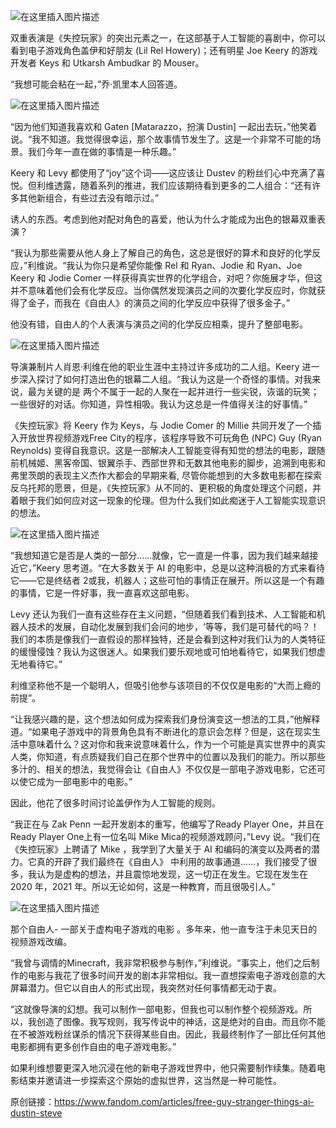 

![在这里插入图片描述](https://img-blog.csdnimg.cn/e67f232f1ffd4c8c8328de2bb4dbb853.png?x-oss-process=image/watermark,type_ZHJvaWRzYW5zZmFsbGJhY2s,shadow_50,text_Q1NETiBAZ2hvc3R3cml0dGVu,size_20,color_FFFFFF,t_70,g_se,x_16#pic_center)

双重表演是《失控玩家》的突出元素之一，在这部基于人工智能的喜剧中，你可以看到电子游戏角色盖伊和好朋友 (Lil Rel Howery)；还有明星 Joe Keery 的游戏开发者 Keys 和 Utkarsh Ambudkar 的 Mouser。



“我想可能会粘在一起，”乔·凯里本人回答道。

​![在这里插入图片描述](https://img-blog.csdnimg.cn/fc62cbe089ea4359a2b6659d20a93288.png?x-oss-process=image/watermark,type_ZHJvaWRzYW5zZmFsbGJhY2s,shadow_50,text_Q1NETiBAZ2hvc3R3cml0dGVu,size_20,color_FFFFFF,t_70,g_se,x_16#pic_center)

“因为他们知道我喜欢和 Gaten [Matarazzo，扮演 Dustin] 一起出去玩，”他笑着说。“我不知道。我觉得很幸运，那个故事情节发生了。这是一个非常不可能的场景。我们今年一直在做的事情是一种乐趣。”

Keery 和 Levy 都使用了“joy”这个词——这应该让 Dustev 的粉丝们心中充满了喜悦。但利维透露，随着系列的推进，我们应该期待看到更多的二人组合：“还有许多其他新组合，有些过去没有暗示过。”

诱人的东西。考虑到他对配对角色的喜爱，他认为什么才能成为出色的银幕双重表演？

“我认为那些需要从他人身上了解自己的角色，这总是很好的算术和良好的化学反应，”利维说。“我认为你只是希望你能像 Rel 和 Ryan、Jodie 和 Ryan、Joe Keery 和 Jodie Comer 一样获得真实世界的化学组合，对吧？你施展才华，但这并不意味着他们会有化学反应。当你偶然发现演员之间的次要化学反应时，你就获得了金子，而我在《自由人》的演员之间的化学反应中获得了很多金子。”

他没有错，自由人的个人表演与演员之间的化学反应相乘，提升了整部电影。

![在这里插入图片描述](https://img-blog.csdnimg.cn/5a5b63fb351741f4bf601fbdae9751e3.png?x-oss-process=image/watermark,type_ZHJvaWRzYW5zZmFsbGJhY2s,shadow_50,text_Q1NETiBAZ2hvc3R3cml0dGVu,size_20,color_FFFFFF,t_70,g_se,x_16#pic_center)


导演兼制片人肖恩·利维在他的职业生涯中主持过许多成功的二人组。Keery 进一步深入探讨了如何打造出色的银幕二人组。“我认为这是一个奇怪的事情。对我来说，最为关键的是 两个不属于一起的人聚在一起并进行一些尖锐，诙谐的玩笑；一些很好的对话。你知道，异性相吸。我认为这总是一件值得关注的好事情。”



《失控玩家》将 Keery 作为 Keys，与 Jodie Comer 的 Millie 共同开发了一个插入开放世界视频游戏Free City的程序，该程序导致不可玩角色 (NPC) Guy (Ryan Reynolds) 变得自我意识。这是一部解决人工智能变得有知觉的想法的电影，跟随前机械姬、黑客帝国、银翼杀手、西部世界和无数其他电影的脚步，追溯到电影和弗里茨朗的表现主义杰作大都会的早期来看, 尽管你能想到的大多数电影都在探索反乌托邦的愿景，但是，《失控玩家》从不同的、更积极的角度处理这个问题，并着眼于我们如何应对这一现象的伦理。但为什么我们如此痴迷于人工智能实现意识的想法。

![在这里插入图片描述](https://img-blog.csdnimg.cn/b1e4fd19fcbb46e591a58a435b61c366.png?x-oss-process=image/watermark,type_ZHJvaWRzYW5zZmFsbGJhY2s,shadow_50,text_Q1NETiBAZ2hvc3R3cml0dGVu,size_20,color_FFFFFF,t_70,g_se,x_16#pic_center)


“我想知道它是否是人类的一部分......就像，它一直是一件事，因为我们越来越接近它，”Keery 思考道。“在大多数关于 AI 的电影中，总是以这种消极的方式来看待它——它是终结者 2或我，机器人；这些可怕的事情正在展开。所以这是一个有趣的事情，它是一件好事，我一直喜欢这部电影。

Levy 还认为我们一直有这些存在主义问题，“但随着我们看到技术、人工智能和机器人技术的发展，自动化发展到我们会问的地步，‘等等，我们是可替代的吗？！我们的本质是像我们一直假设的那样独特，还是会看到这种对我们认为的人类特征的缓慢侵蚀？我认为这很迷人。如果我们要乐观地或可怕地看待它，如果我们想虚无地看待它。”

利维坚称他不是一个聪明人，但吸引他参与该项目的不仅仅是电影的“大而上瘾的前提”。

“让我感兴趣的是，这个想法如何成为探索我们身份演变这一想法的工具，”他解释道。“如果电子游戏中的背景角色具有不断进化的意识会怎样？但是，这在现实生活中意味着什么？这对你和我来说意味着什么，作为一个可能是真实世界中的真实人类，你知道，有点质疑我们自己在那个世界中的位置以及我们的能力。所以那些多汁的、相关的想法，我觉得会让《自由人》不仅仅是一部电子游戏电影，它还可以使它成为一部电影中的电影。”

因此，他花了很多时间讨论盖伊作为人工智能的规则。

“我正在与 Zak Penn 一起开发剧本的重写，他编写了Ready Player One，并且在Ready Player One上有一位名叫 Mike Mica的视频游戏顾问，”Levy 说。“我们在《失控玩家》上聘请了 Mike ，我学到了大量关于 AI 和编码的演变以及两者的潜力。它真的开辟了我们最终在《自由人》 中利用的故事通道……，我们接受了很多，我认为是虚构的想法，并且震惊地发现，这一切正在发生。它现在发生在 2020 年，2021 年。所以无论如何，这是一种教育，而且很吸引人。”

![在这里插入图片描述](https://img-blog.csdnimg.cn/857aad7e61c042d384a564fbb814f39a.png?x-oss-process=image/watermark,type_ZHJvaWRzYW5zZmFsbGJhY2s,shadow_50,text_Q1NETiBAZ2hvc3R3cml0dGVu,size_17,color_FFFFFF,t_70,g_se,x_16#pic_center)



那个自由人- 一部关于虚构电子游戏的电影 。多年来，他一直专注于未见天日的视频游戏改编。

“我曾与调情的Minecraft，我非常积极参与制作，”利维说。“事实上，他们之后制作的电影与我花了很多时间开发的剧本非常相似。我一直想探索电子游戏创意的大屏幕潜力。但它以自由人的形式出现，我突然对任何事情都无动于衷。

“这就像导演的幻想。我可以制作一部电影，但我也可以制作整个视频游戏。所以，我创造了图像。我写规则，我写传说中的神话，这是绝对的自由。而且你不能在不被游戏粉丝谋杀的情况下获得某些自由。因此，我最终制作了一部比任何其他电影都拥有更多创作自由的电子游戏电影。”

如果利维想要更深入地沉浸在他的新电子游戏世界中，他只需要制作续集。随着电影结束并邀请进一步探索这个原始的虚拟世界，这当然是一种可能性。


原创链接：https://www.fandom.com/articles/free-guy-stranger-things-ai-dustin-steve


